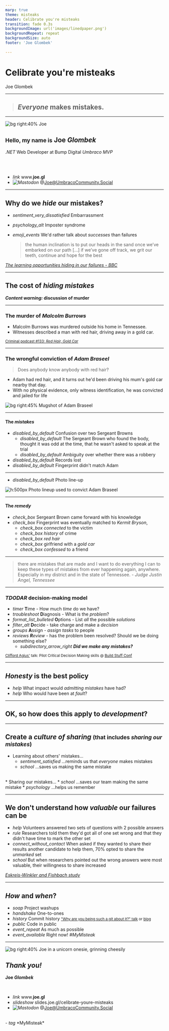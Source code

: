 ```yaml
---
marp: true
theme: misteaks
header: Celibrate you're misteaks
transition: fade 0.3s
backgroundImage: url('images/linedpaper.png')
backgroundRepeat: repeat
backgroundSize: auto
footer: 'Joe Glombek'
 
---
```


<!--
_header: ''
_backgroundImage:
_class: lead
_footer: '[Content warning: discussion of murder]'
--->

# Celibrate you're misteaks
Joe Glombek

---

> ## *Everyone* makes mistakes.

<!-- ![Rich](/images/rich.svg) -->

<!--- We've heard it time and again. But there's always that nagging voice inside our heads telling us to hide it away somewhere. -->
---

<!--
_header: ''
_footer: ''
--->

![bg right:40% Joe](images/me.jpg)

## <small>Hello, my name is</small> Joe *Glombek*
*.NET* Web Developer at Bump Digital
*Umbraco MVP*

<br />
<br />

- <i>link</i> www.**joe.gl**
- <i>![Mastodon](images/mastodon.svg)</i> @Joe@UmbracoCommunity.Social

---

## Why do we *hide* our mistakes?

* <i>sentiment_very_dissatisfied</i> Embarrassment <!--I can do better attitude-->
* <i>psychology_alt</i> Imposter syndrome
* <i>emoji_events</i> We'd rather talk about *successes* than failures <!-- It's human nature! -->

    > the human inclination is to put our heads in the sand once we’ve embarked on our path [...] if we’ve gone off track, we grit our teeth, continue and hope for the best

<cite>[The learning opportunities hiding in our failures - BBC](https://www.bbc.com/worklife/article/20200616-the-learning-opportunities-hiding-in-our-failures)</cite>

---
<!-- ![bg right 50%](images/RedHair_Art-1024x1024.png) -->

## The cost of *hiding mistakes*

***Content warning:* discussion of murder**

---

### The murder of *Malcolm Burrows*


* Malcolm Burrows was murdered outside his home in Tennessee.
* Witnesses described a man with red hair, driving away in a gold car.

<small>[Criminal podcast #133: *Red Hair, Gold Car*](https://thisiscriminal.com/episode-133-red-hair-gold-car/)</small>

---

### The wrongful conviction of *Adam Braseel*

<blockquote>Does anybody know anybody with red hair?</blockquote>

* Adam had red hair, and it turns out he'd been driving his mum's gold car nearby that day.
* With no physical evidence, only witness identification, he was convicted and jailed for life <!--- no motive, didn't know the victim -->

![bg right:45% Mugshot of Adam Braseel](images/braseel-mugshot.jpg)

---

#### The *mistakes*

* <i>disabled_by_default</i> Confusion over two Sergeant Browns <!-- One Sergeant Brown found the body, while the other watched the house after the crime. The latter spoke at trial -->
  - <i>disabled_by_default</i> The Sergeant Brown who found the body, thought it was odd at the time, that he wasn't asked to speak at the trial
  - <i>disabled_by_default</i> Ambiguity over whether there was a robbery <!-- Sergeant Brown could have clarified the wallet *was* on the body -->
* <i>disabled_by_default</i> Records lost
* <i>disabled_by_default</i> Fingerprint didn't match Adam

---

- <i>disabled_by_default</i> Photo line-up

![h:500px Photo lineup used to convict Adam Braseel](images/braseel-lineup.webp)

<!--
    8 men, not all of matching the description - not even all had red hair
    suggestion may have been in place too
    -->
---

#### The *remedy*

* <i>check_box</i> Sergeant Brown came forward with his knowledge
* <i>check_box</i> Fingerprint was eventually matched to *Kermit Bryson*, <!-- Didn't come forward with this until 1 year later -->
    - <i>check_box</i> *connected* to the victim
    - <i>check_box</i> *history* of crime
    - <i>check_box</i> *red hair*
    - <i>check_box</i> girlfriend with a *gold car*
    - <i>check_box</i> *confessed* to a friend

<!-- Malcolm Burrows -->
---

> there are mistakes that are made and I want to do everything I can to keep these types of mistakes from ever happening again, anywhere. Especially in my district and in the state of Tennessee.
<cite>- Judge Justin Angel, Tennessee</cite>

<!--
This was by no means an ideal outcome, but Adam was released from prison, and lessons *were* learn't from these mistakes.

Judge Angel and others involved are on the look-out for similar situations
People listening to the Criminal Podcast and other media coverage have learnt of these issues
Greater awareness of the issues with photo lineups
-->

---

### *TDODAR* decision-making model

* <i>timer</i> **T**ime - How much *time* do we have?
* <i>troubleshoot</i> **D**iagnosis - What is the *problem*?
* <i>format_list_bulleted</i> **O**ptions - List *all* the possible *solutions*
* <i>filter_alt</i> **D**ecide - take charge and make a *decision*
* <i>groups</i> **A**ssign - *assign tasks* to people
* <i>reviews</i> ***R**eview* - has the problem been resolved? Should we be doing something else?
    * <i>subdirectory_arrow_right</i> ***Did we make any mistakes?***

<!--

As soon as there's time for a review, one is conducted. This review process is asking one main question: did we make any mistakes?
A lapse in judgement when flying is a matter of life and death, so it's fully accepted that mistakes should be identified early and often so that they can be rectified as soon as possible.
-->

<small>[Clifford Agius'](https://www.cliffordagius.co.uk/) talk: Pilot Critical Decision Making skills @ [Build Stuff Conf](https://www.youtube.com/watch?v=co8AAYVWcgI)</small>

<!-- if it's good enough for pilots, it's probably good enough for us -->
---

## *Honesty* is the best policy

* <i>help</i> What impact would *admitting mistakes* have had?
* <i>help</i> Who would have been at *fault*?

---

## OK, so how does this apply to *development*?

---

## Create a *culture of sharing* <small>(that includes *sharing our mistakes*)</small>


* Learning about others' mistakes&hellip;
    * <i>sentiment_satisfied</i> &hellip;reminds us that *everyone* makes mistakes
    * <i>school</i> &hellip;saves us making the same mistake
<br />
* Sharing our mistakes&hellip;
    * <i>school</i> &hellip;saves our team making the same mistake
    * <i>psychology</i> &hellip;helps us remember


---

## We don't understand how *valuable* our failures can be

* <i>help</i> Volunteers answered two sets of questions with 2 possible answers
* <i>rule</i> Researchers told them they'd got all of one set wrong and that they didn't have time to mark the other set
* <i>connect_without_contact</i> When asked if they wanted to share their results another candidate to help them, 70% opted to share the *unmarked* set
* <i>school</i> But when researchers pointed out the wrong answers were most valuable, their willingness to share increased

<!-- Now, maybe some of you be able to take this talk as your indication that your mistakes are valuable, so you can start sharing those too -->

<cite>[Eskreis-Winkler and Fishbach study](https://www.bbc.com/worklife/article/20200616-the-learning-opportunities-hiding-in-our-failures)</cite>

---

## *How* and *when*?

* <i>soap</i> Project washups <!-- Project or sprint washups or retrospectives - time specifically for discussing what went well and what didn't go so well in a project -->
* <i>handshake</i> One-to-ones <!-- Talk to your mentor or boss about your progress - mistakes are progress too if you're learning from them! -->
* <i>history</i> Commit history <small>["Why are you being such a git about it?" talk](https://joe.gl/ombek/talks/ddd-21/) or [blog](https://joe.gl/ombek/blog/such-a-git)</small><!-- Don't overwrite your git history-->
* <i>public</i> Code in public
* <i>event_repeat</i> As much as possible
* <i>event_available</i> Right now! *#MyMisteak*
  
---

<!--
_header: '![h:75px opacity:.4 Doodled pictures of mugshots, a plane, a tree and a car](images/doodles.svg)'
_footer: '![h:75px opacity:.4 Doodled pictures of mugshots, a plane, a tree and a car](images/doodles.svg)'
--->

![bg right:40% Joe in a unicorn onesie, grinning cheesily](images/Unicorn.jpg)

## *Thank you!*
**Joe *Glombek***

<br />

- <i>link</i> www.**joe.gl**
- <i>slideshow</i> slides.joe.gl/celibrate-youre-misteaks
- <i>![Mastodon](images/mastodon.svg)</i> @Joe@UmbracoCommunity.Social
<br />
- <i>tag</i> *MyMisteak*



<!--
We've heard it time and again. But there's always that nagging voice inside our heads telling us to hide it away somewhere. But why be ashamed?! Besides, this can lead to more mistakes in the future. We'll take a look at some of my mistakes and even look at some extreme cases where mistakes can cost lives.

As well as looking at how hiding mistakes can be damaging to our confidence as well as to our work, we'll discuss how and when to talk about our mistakes along with success stories and how highlighting past mistakes can help save time, effort, and - most importantly - shame as individuals, teams, and as a community.

Takeaways:

- An understanding of how hiding mistakes can be damaging
- How being open about past mistakes can help going forwards
- Ideas for how and when to talk about mistakes

-->
